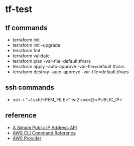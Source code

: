 # tf-test
## tf commands
- terraform init
- terraform init -upgrade
- terraform fmt
- terraform validate
- terraform plan -var-file=default.tfvars
- terraform apply -auto-approve -var-file=default.tfvars
- terraform destroy -auto-approve -var-file=default.tfvars

## ssh commands
- ssh -i "~/.ssh/<PEM_FILE>" ec2-user@<PUBLIC_IP>

## reference
- [A Simple Public IP Address API](https://api.ipify.org)
- [AWS CLI Command Reference](https://docs.aws.amazon.com/cli/latest/index.html)
- [AWS Provider](https://registry.terraform.io/providers/hashicorp/aws/latest/docs)